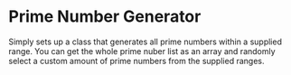# Prime Number Generator
Simply sets up a class that generates all prime numbers within a supplied range.
You can get the whole prime nuber list as an array and randomly select a custom amount of prime numbers from the supplied ranges.
